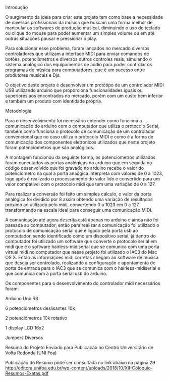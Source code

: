 Introdução 

O surgimento da ideia para criar este projeto tem como base a necessidade de diversos profissionais da música que buscam uma forma melhor de manipular os softwares de produção musical, diminuindo o uso de teclado ou clique do mouse para poder aumentar um simples volume ou em até outras situações pausar e pressionar o play. 

Para solucionar esse problema, foram lançados no mercado diversos controladores que utilizam a interface MIDI para enviar comandos de botões, potenciômetros e diversos outros controles reais, simulando o sistema analógico dos equipamentos de audio para poder controlar os programas de música para computadores, que é um sucesso entre produtores musicais e Djs. 

O objetivo deste projeto é desenvolver um protótipo de um controlador MIDI USB utilizando arduino que proporciona funcionalidades iguais ou superiores aos encontrados no mercado, porém com um custo bem inferior e também um produto com identidade própria. 

Metodologia 

Para o desenvolvimento foi necessário entender como funciona a comunicação do arduino com o computador que utiliza o protocolo Serial, também como funciona o protocolo de comunicação de um controlador convencional que no caso utiliza o protocolo MIDI e como é a forma de comunicação dos componentes eletronicos utilizados que neste projeto foram potenciometros que são analógicos. 

A montagem funcionou da seguinte forma, os potenciometros utilizados foram conectados as portas analógicas do arduino que em seguida no código desenvolvido que foi gravado no arduino recebe o valor do potenciometro na qual a porta anaógica interpreta com valores de 0 a 1023, logo após é realizado o processamento do valor lido e convertido para um valor compativel com o protocolo midi que tem uma variação de 0 a 127. 

Para realizar a conversão foi feito um simples cálculo, o valor da porta analógica foi dividido por 8 assim obtendo uma variação de resultados próximo ao utilizado pelo midi, convertendo 0 a 1023 em 0 a 127, transformando na escala ideal para conseguir uma comunicação MIDI. 

A comunicação até agora descrita está apenas no arduino e ainda não foi passada ao computador, então para realizar a comunicação foi utilizado o protocolo de comunicação serial que é ligado pela porta usb ao computador, sendo identificado como um dispositivo serial, já dentro do computador foi utilizado um software que converte o protocolo serial em midi que é o software hairless-midiserial que se comunica com uma porta virtual midi no computador que nesse projeto foi utilizado o IAC3 do Mac OS X. Então as informações midi corretas chegam ao software de música que deseja ser controlado, realizando a configuração e apontamento de porta de entrada para o IAC3 que se comunica com o hairless-midiserial e que comunica com a porta serial usb do arduino. 

Os componentes para o desenvolvimento do controlador midi necessários foram: 

Arduino Uno R3 

6 potenciômetros deslisantes 10k 

2 potenciômetros 10k rotativo 

1 display LCD 16x2 

Jumpers Diversos 

Resumo do Projeto Enviado para Publicação no Centro Universitário de Volta Redonda (UNI Foa)

Publicação do Resumo pode ser consultada no link abaixo na página 29
http://editora.unifoa.edu.br/wp-content/uploads/2018/10/XII-Coloquio-Resumos-Exatas.pdf
